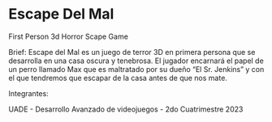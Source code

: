 # Escape Del Mal
First Person 3d Horror Scape Game

Brief:
Escape del Mal es un juego de terror 3D en primera persona que se desarrolla en una casa oscura y tenebrosa. El jugador encarnará el papel de un perro llamado Max que es maltratado por su dueño “El Sr. Jenkins” y con el que tendremos que escapar de la casa antes de que
nos mate.

Integrantes:

UADE - Desarrollo Avanzado de videojuegos - 2do Cuatrimestre 2023
